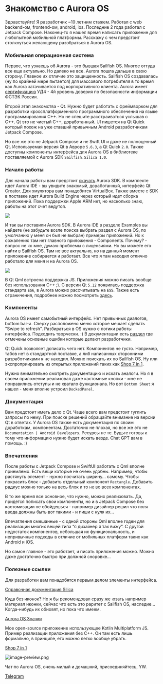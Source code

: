 # Знакомство с Aurora OS

Здравствуйте! Я разработчик ~10 летним стажем. Работал с web backend-ом, frontend-ом, android, ios. Последние 2 года работал с Jetpack Compose. Наконец-то я нашел время написать приложение для любопытной мобильной платформы. Расскажу с чем предстоит столкнуться желающему разобраться в Aurora OS.

### Мобильная операционная система

Первое, что узнаешь об Aurora - это бывшая Sailfish OS. Многое оттуда все еще актуально. Но далеко не все. Aurora пошла дальше в свою сторону. Главное их отличие это защищенность. Sailfish OS создавалась (ну по крайней мере пытается) для массового потребителя в то время как Aurora затачивается под корпоративного клиента. Aurora имеет [сертификацию](https://auroraos.ru/certificates) УД4 - 4й уровень доверия по безопасности информации ФСТЭК России.

Второй этап знакомства - Qt. Нужно будет работать с фреймворком для разработки кроссплатформенного программного обеспечения на языке программирования C++. Но не спешите расстраиваться услышав о C++. Qt это не чистый C++, доработанный. UI пишется на Qt Quick который похож на уже ставший привычным Android разработчикам Jetpack Compose.

Но все же это не Jetpack Compose и не Swift UI и даже не полноценный Qt. Используемая версия Qt в Авроре `5.6.3`, а Qt Quick `2.0`. Также доступны компоненты интерфейса для Aurora OS в библиотеке поставляемой с Aurora SDK `Sailfish.Silica 1.0`.

### Начало работы

Для начала работы вам предстоит [скачать](https://community.omprussia.ru/documentation/software_development/sdk/downloads.html) Aurora SDK. В комплекте идет Aurora IDE - вы увидите знакомый, доработанный, интерфейс Qt Creator. Для эмулятора вам понадобится VirtualBox. Также вместе с SDK в поставке идет Aurora Build Engine через который идет сборка приложений. Пока поддержки Apple ARM нет, но насколько знаю, работы на этот счет ведутся.

<div class="PrettyImage">
  <img src="https://api.keygenqt.com/api/ps/file/7df4d0c5-c47e-4a6d-9665-ff768889c2ba.png"/>
</div>

И так вы поставили Aurora SDK. В Aurora IDE в разделе Examples вы найдете (не забудьте возле поиска выбрать раздел с Aurora OS, по умолчанию у меня он был не выбран) примеры приложений. Но к сожалению там нет главного приложения - Components. Почему? - вопрос не ко мне, думаю проблемы с лицензиями. Но вы можете его найти в Sailfish OS. Там не все актуально, но на данный момент приложение собирается и работает. Все что я там находил отлично работало для меня и на Aurora OS.

<div class="PrettyImage">
  <img src="https://api.keygenqt.com/api/ps/file/ee1efe42-cbfb-41d7-aead-23a66a7377d5.png"/>
</div>

В Qt Qml встроена поддержка JS. Приложения можно писать вообще без использования С++ ;). С версии Qt `5.12` появилась поддержка стандарта `ES6`, в Aurora можно рассчитывать на `ES5`. Также есть ограничения, подробнее можно посмотреть [здесь](https://doc.qt.io/qt-5/qtqml-javascript-hostenvironment.html).

### Компоненты

Aurora OS имеет самобытный интерфейс. Нет привычных диалогов, bottom bar-а. Сверху расположено меню которое мешает сделать "Swipe to refresh". Разбираться в OS нужно с логики работы интерфейса. Подходить творчески. :) В документации есть [раздел](https://community.omprussia.ru/documentation/software_development/reference/silica/aurora-os-application-pitfalls.html) где отмечены основные ошибки которые делают разработчики.

Qt Quick позволяет дописать чего нет. Компонентов не густо. Например, табов нет в стандартной поставке, а либ написанных сторонними разработчиками я не находил. Можно поискать их по Sailfish OS. Ну или экспроприировать из открытых приложений таких как [Shop 7 in 1](https://github.com/keygenqt/km-shop#aurora-app).

Нужно внимательно смотреть документацию и искать аналоги. Но я в своем приложении реализовал даже кастомные кнопки - мне не понравились отступы и не хватало функционала. Но вот `Bottom Sheet` я нашел - меня вполне устроил `DockedPanel`.

### Документация

Вам предстоит иметь дело с Qt. Чаще всего вам предстоит гуглить запросы по нему. При поиске решений обращайте внимание на версии Qt в ответах. У Aurora OS также есть документация по своим доработкам, компонентам. Достаточно не плохая, но все же это не `Documentation | Android Developers`. Ресурсы не те. Будьте готовы к тому что информацию нужно будет искать везде. Chat GPT вам в помощь. :)

### Впечатления

После работы с Jetpack Compose и SwiftUI работать с Qml вполне приемлемо. Есть вещи которые не очень удобны. Например, чтобы растянуть элемент - нужно посчитать ширину… самому. Чтобы покрасить блок - добавить отдельный компонент `Rectangle`. Добавить радиус можно только на весь блок и то не во всех компонентах.

В то же время все основное, что нужно, можно реализовать. Да, придется пописать свои компоненты, но и в Jetpack Compose без кастомизации не обойдешься - например дизайнер решил что поля ввода должны быть вот такими - и пиши с нуля их…

Впечатления смешанные - с одной стороны Qml вполне годен для реализации многих вещей типа “я дизайнер я так вижу”. С другой недостаток компонентов, небольшая их функциональность, и непривычные подходы в отличие от мобильных платформ таких как Android и iOS.

Но самое главное - это работает, и писать приложения можно. Можно даже достаточно быстро при должной сноровке…

### Полезные ссылки

Для разработки вам понадобятся первым делом элементы интерфейса.

[Справочная документация Silica](https://community.omprussia.ru/documentation/software_development/reference/silica/silica-reference.html)

Куда без иконок? Но я бы рекомендовал сразу же юзать например материал иконки, сейчас что есть это раритет с Sailfish OS, наследие… Когда-нибудь их обновят, но пока что имеем.

[Aurora OS Значки](https://community.omprussia.ru/documentation/software_development/reference/icons.html)

Мое open-source приложение использующее Kotlin Multiplatform JS. Пример реализации приложения без C++. Он там есть лишь формально, в принципе, его можно легко вообще убрать.

[Shop 7 in 1](https://github.com/keygenqt/km-shop#aurora-app)

![image-preview.png](https://api.keygenqt.com/api/ps/file/e5d96c41-46df-4958-8a95-351bb5e2cb5e.png)

Чат по Aurora OS, очень милый и домашний, присоединяйтесь, YW.

[Telegram](https://t.me/aurora_devs)